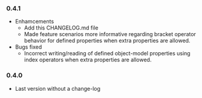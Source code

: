 ### 0.4.1
* Enhamcements
  * Add this CHANGELOG.md file
  * Made feature scenarios more informative regarding bracket
    operator behavior for defined properties when extra
    properties are allowed.
* Bugs fixed
  * Incorrect writing/reading of defined object-model properties
    using index operators when extra properties are allowed.

### 0.4.0
* Last version without a change-log

